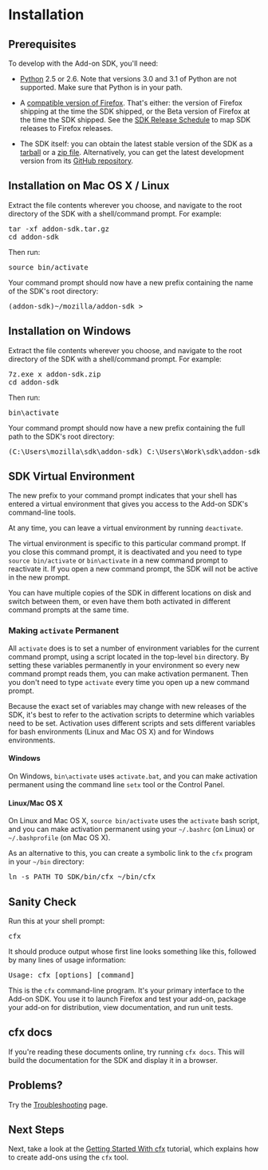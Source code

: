 <!-- This Source Code Form is subject to the terms of the Mozilla Public
   - License, v. 2.0. If a copy of the MPL was not distributed with this
   - file, You can obtain one at http://mozilla.org/MPL/2.0/. -->

# Installation #

## Prerequisites

To develop with the Add-on SDK, you'll need:

* [Python](http://www.python.org/) 2.5 or 2.6. Note that versions 3.0 and 3.1
  of Python are not supported. Make sure that Python is in your path.

* A [compatible version of Firefox](dev-guide/addon-development/firefox-compatibility.html).
That's either: the version of Firefox shipping at the time the SDK shipped,
or the Beta version of Firefox at the time the SDK shipped. See the
[SDK Release Schedule](https://wiki.mozilla.org/Jetpack/SDK_2012_Release_Schedule)
to map SDK releases to Firefox releases.

* The SDK itself: you can obtain the latest stable version of the SDK as a
[tarball](https://ftp.mozilla.org/pub/mozilla.org/labs/jetpack/jetpack-sdk-latest.tar.gz)
or a [zip file](https://ftp.mozilla.org/pub/mozilla.org/labs/jetpack/jetpack-sdk-latest.zip).
Alternatively, you can get the latest development version from its
[GitHub repository](https://github.com/mozilla/addon-sdk).

## Installation on Mac OS X / Linux ##

Extract the file contents wherever you choose, and navigate to the root
directory of the SDK with a shell/command prompt. For example:

<pre>
tar -xf addon-sdk.tar.gz
cd addon-sdk
</pre>

Then run:

<pre>
source bin/activate
</pre>

Your command prompt should now have a new prefix containing the name of the
SDK's root directory:

<pre>
(addon-sdk)~/mozilla/addon-sdk >
</pre>

## Installation on Windows ##

Extract the file contents wherever you choose, and navigate to the root
directory of the SDK with a shell/command prompt. For example:

<pre>
7z.exe x addon-sdk.zip
cd addon-sdk
</pre>

Then run:

<pre>
bin\activate
</pre>

Your command prompt should now have a new prefix containing the full path to
the SDK's root directory:

<pre>
(C:\Users\mozilla\sdk\addon-sdk) C:\Users\Work\sdk\addon-sdk>
</pre>

## SDK Virtual Environment ##

The new prefix to your command prompt indicates that your shell has entered
a virtual environment that gives you access to the Add-on SDK's command-line
tools.

At any time, you can leave a virtual environment by running `deactivate`.

The virtual environment is specific to this particular command prompt. If you
close this command prompt, it is deactivated and you need to type
`source bin/activate` or `bin\activate` in a new command prompt to reactivate
it. If you open a new command prompt, the SDK will not be active in the new
prompt.

You can have multiple copies of the SDK in different locations on disk and
switch between them, or even have them both activated in different command
prompts at the same time.

### Making `activate` Permanent ###

All `activate` does is to set a number of environment variables for the
current command prompt, using a script located in the top-level `bin`
directory. By setting these variables permanently in your environment so
every new command prompt reads them, you can make activation permanent. Then
you don't need to type `activate` every time you open up a new command prompt.

Because the exact set of variables may change with new releases of the SDK,
it's best to refer to the activation scripts to determine which variables need
to be set. Activation uses different scripts and sets different variables for
bash environments (Linux and Mac OS X) and for Windows environments.

#### Windows ####

On Windows, `bin\activate` uses `activate.bat`, and you can make activation
permanent using the command line `setx` tool or the Control Panel.

#### Linux/Mac OS X ####

On Linux and Mac OS X, `source bin/activate` uses the `activate` bash
script, and you can make activation permanent using your `~/.bashrc`
(on Linux) or `~/.bashprofile` (on Mac OS X).

As an alternative to this, you can create a symbolic link to the `cfx`
program in your `~/bin` directory:

<pre>
ln -s PATH_TO_SDK/bin/cfx ~/bin/cfx
</pre>

## Sanity Check ##

Run this at your shell prompt:

<pre>
cfx
</pre>

It should produce output whose first line looks something like this, followed by
many lines of usage information:

<pre>
Usage: cfx [options] [command]
</pre>

This is the `cfx` command-line program.  It's your primary interface to the
Add-on SDK.  You use it to launch Firefox and test your add-on, package your
add-on for distribution, view documentation, and run unit tests.

## cfx docs ##

If you're reading these documents online, try running `cfx docs`. This will
build the documentation for the SDK and display it in a browser.

## Problems? ##

Try the [Troubleshooting](dev-guide/addon-development/troubleshooting.html)
page.

## Next Steps ##

Next, take a look at the
[Getting Started With cfx](dev-guide/addon-development/tutorials/getting-started-with-cfx.html)
tutorial, which explains how to create add-ons using the `cfx` tool.
